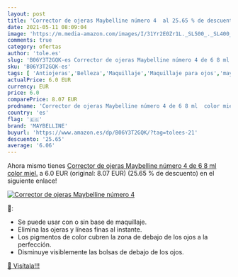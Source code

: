 ```yaml
---
layout: post
title: 'Corrector de ojeras Maybelline número 4  al 25.65 % de descuento'
date: 2021-05-11 08:09:04
image: 'https://m.media-amazon.com/images/I/31Yr2E0Zr1L._SL500_._SL400_.jpg'
comments: true
category: ofertas
author: 'tole.es'
slug: 'B06Y3T2GQK-es Corrector de ojeras Maybelline número 4 de 6 8 ml color miel.'
sku: 'B06Y3T2GQK-es'
tags: [ 'Antiojeras','Belleza','Maquillaje','Maquillaje para ojos','maybelline', ]
actualPrice: 6.0 EUR
currency: EUR
price: 6.0
comparePrice: 8.07 EUR
prodname: 'Corrector de ojeras Maybelline número 4 de 6 8 ml  color miel.'
country: 'es'
flag: '🇪🇸'
brand: 'MAYBELLINE'
buyurl: 'https://www.amazon.es/dp/B06Y3T2GQK/?tag=tolees-21'
descuento: '25.65'
average: '6.06'
---
```


Ahora mismo tienes [Corrector de ojeras Maybelline número 4 de 6 8 ml  color miel.](https://www.amazon.es/dp/B06Y3T2GQK/?tag=tolees-21) a 6.0 EUR (original: 8.07 EUR) (25.65 %  de descuento) en el siguiente enlace!

[![Corrector de ojeras Maybelline número 4 ](https://m.media-amazon.com/images/I/31Yr2E0Zr1L._SL500_._SL400_.jpg)](https://www.amazon.es/dp/B06Y3T2GQK/?tag=tolees-21)

🔎:

- Se puede usar con o sin base de maquillaje.
- Elimina las ojeras y líneas finas al instante.
- Los pigmentos de color cubren la zona de debajo de los ojos a la perfección.
- Disminuye visiblemente las bolsas de debajo de los ojos.

[🛒 Visítala!!!](https://www.amazon.es/dp/B06Y3T2GQK/?tag=tolees-21)
